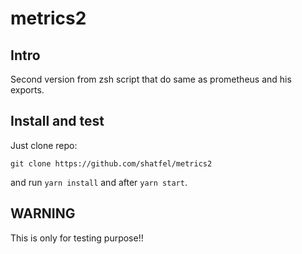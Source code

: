 # metrics2

## Intro

Second version from zsh script that do same as prometheus and his exports.

## Install and test

Just clone repo:

```
git clone https://github.com/shatfel/metrics2
```

and run `yarn install` and after `yarn start`.

## WARNING

This is only for testing purpose!!
